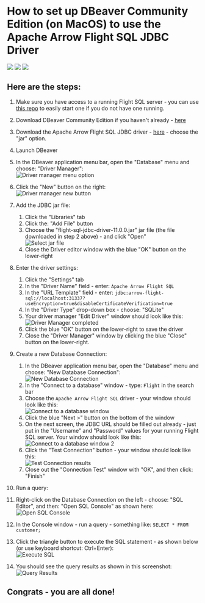 # How to set up DBeaver Community Edition (on MacOS) to use the Apache Arrow Flight SQL JDBC Driver

[<img src="https://img.shields.io/badge/dockerhub-flight--sql%20image-green.svg?logo=Docker">](https://hub.docker.com/r/voltrondata/flight-sql)
[<img src="https://img.shields.io/badge/GitHub-voltrondata%2Fflight--sql--server--example-blue.svg?logo=Github">](https://github.com/voltrondata/flight-sql-server-example)
[<img src="https://img.shields.io/badge/Arrow%20JDBC%20Driver-download%20artifact-red?logo=Apache%20Maven">](https://search.maven.org/search?q=a:flight-sql-jdbc-driver)

## Here are the steps:   

1. Make sure you have access to a running Flight SQL server - you can use [this repo](https://github.com/voltrondata/flight-sql-server-example) to easily start one if you do not have one running.


2. Download DBeaver Community Edition if you haven't already - [here](https://dbeaver.io)  


3. Download the Apache Arrow Flight SQL JDBC driver - [here](https://search.maven.org/search?q=a:flight-sql-jdbc-driver) - choose the "jar" option.     


4. Launch DBeaver  


5. In the DBeaver application menu bar, open the "Database" menu and choose: "Driver Manager":      
![Driver manager menu option](images/dbeaver_database_driver_manager_menu_option.png?raw=true "Driver manager menu option")   


6. Click the "New" button on the right:     
![Driver manager new button](images/driver_manager_new_button.png?raw=true "Driver manager new button")   


7. Add the JDBC jar file:  
   1. Click the "Libraries" tab  
   1. Click the: "Add File" button   
   1. Choose the "flight-sql-jdbc-driver-11.0.0.jar" jar file (the file downloaded in step 2 above) - and click "Open"   
   ![Select jar file](images/select_driver_jar_file.png?raw=true "Select jar file")   
   1. Close the Driver editor window with the blue "OK" button on the lower-right   


8. Enter the driver settings:   
   1. Click the "Settings" tab   
   1. In the "Driver Name" field - enter: ```Apache Arrow Flight SQL```   
   1. In the "URL Template" field - enter: ```jdbc:arrow-flight-sql://localhost:31337?useEncryption=true&disableCertificateVerification=true```   
   1. In the "Driver Type" drop-down box - choose: "SQLite"   
   1. Your driver manager "Edit Driver" window should look like this:   
   ![Driver Manager completed](images/driver_manager_completed_window.png?raw=true "Driver Manager completed")   
   1. Click the blue "OK" button on the lower-right to save the driver   
   1. Close the "Driver Manager" window by clicking the blue "Close" button on the lower-right.

   
9. Create a new Database Connection:   
   1. In the DBeaver application menu bar, open the "Database" menu and choose: "New Database Connection":   
   ![New Database Connection](images/new_database_connection_menu_option.png?raw=true "New Database Connection")   
   1. In the "Connect to a database" window - type: ```Flight``` in the search bar   
   1. Choose the ```Apache Arrow Flight SQL``` driver - your window should look like this:   
   ![Connect to a database window](images/database_selection_window.png?raw=true "Connect to a database window")   
   1. Click the blue "Next >" button on the bottom of the window
   1. On the next screen, the JDBC URL should be filled out already - just put in the "Username" and "Password" values for your running Flight SQL server.  Your window should look like this:   
   ![Connect to a database window 2](images/database_settings_window.png?raw=true "Connect to a database window 2")
   1. Click the "Test Connection" button - your window should look like this:   
   ![Test Connection results](images/test_connection_button_results.png?raw=true "Test Connection results")   
   1. Close out the "Connection Test" window with "OK", and then click: "Finish"   


10. Run a query:
   1. Right-click on the Database Connection on the left - choose: "SQL Editor", and then: "Open SQL Console" as shown here:   
   ![Open SQL Console](images/open_sql_console.png?raw=true "Open SQL Console")   
   1. In the Console window - run a query - something like: ```SELECT * FROM customer;```   
   1. Click the triangle button to execute the SQL statement - as shown below (or use keyboard shortcut: Ctrl+Enter):      
   ![Execute SQL](images/triangle_execute_button.png?raw=true "Execute SQL")   
   1. You should see the query results as shown in this screenshot:   
   ![Query Results](images/query_results.png?raw=true "Query Results")   


## Congrats - you are all done!
